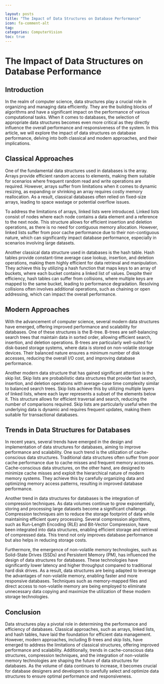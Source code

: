 ```yaml
---

layout: posts
title: "The Impact of Data Structures on Database Performance"
icon: fa-comment-alt
tag:      
categories: ComputerVision
toc: true
---
```




# The Impact of Data Structures on Database Performance

## Introduction

In the realm of computer science, data structures play a crucial role in organizing and managing data efficiently. They are the building blocks of algorithms and have a significant impact on the performance of various computational tasks. When it comes to databases, the selection of appropriate data structures becomes even more critical as they directly influence the overall performance and responsiveness of the system. In this article, we will explore the impact of data structures on database performance, delving into both classical and modern approaches, and their implications.

## Classical Approaches

One of the fundamental data structures used in databases is the array. Arrays provide efficient random access to elements, making them suitable for scenarios where frequent random read and write operations are required. However, arrays suffer from limitations when it comes to dynamic resizing, as expanding or shrinking an array requires costly memory reallocation. As a result, classical databases often relied on fixed-size arrays, leading to space wastage or potential overflow issues.

To address the limitations of arrays, linked lists were introduced. Linked lists consist of nodes where each node contains a data element and a reference to the next node. This structure allows for efficient insertion and deletion operations, as there is no need for contiguous memory allocation. However, linked lists suffer from poor cache performance due to their non-contiguous nature, which can significantly impact database performance, especially in scenarios involving large datasets.

Another classical data structure used in databases is the hash table. Hash tables provide constant-time average case lookup, insertion, and deletion operations, making them highly efficient for data retrieval and manipulation. They achieve this by utilizing a hash function that maps keys to an array of buckets, where each bucket contains a linked list of values. Despite their efficiency, hash tables can suffer from collisions, where multiple keys are mapped to the same bucket, leading to performance degradation. Resolving collisions often involves additional operations, such as chaining or open addressing, which can impact the overall performance.

## Modern Approaches

With the advancement of computer science, several modern data structures have emerged, offering improved performance and scalability for databases. One of these structures is the B-tree. B-trees are self-balancing search trees that maintain data in sorted order, allowing efficient search, insertion, and deletion operations. B-trees are particularly well-suited for disk-based storage systems, where data is stored on non-volatile storage devices. Their balanced nature ensures a minimum number of disk accesses, reducing the overall I/O cost, and improving database performance.

Another modern data structure that has gained significant attention is the skip list. Skip lists are probabilistic data structures that provide fast search, insertion, and deletion operations with average-case time complexity similar to balanced search trees. Skip lists achieve this by utilizing multiple layers of linked lists, where each layer represents a subset of the elements below it. This structure allows for efficient traversal and search, reducing the number of comparisons required. Skip lists are particularly useful when the underlying data is dynamic and requires frequent updates, making them suitable for transactional databases.

## Trends in Data Structures for Databases

In recent years, several trends have emerged in the design and implementation of data structures for databases, aiming to improve performance and scalability. One such trend is the utilization of cache-conscious data structures. Traditional data structures often suffer from poor cache performance due to cache misses and frequent memory accesses. Cache-conscious data structures, on the other hand, are designed to minimize cache misses and exploit the hierarchical nature of modern memory systems. They achieve this by carefully organizing data and optimizing memory access patterns, resulting in improved database performance.

Another trend in data structures for databases is the integration of compression techniques. As data volumes continue to grow exponentially, storing and processing large datasets become a significant challenge. Compression techniques aim to reduce the storage footprint of data while maintaining efficient query processing. Several compression algorithms, such as Run-Length Encoding (RLE) and Bit-Vector Compression, have been integrated into data structures, enabling efficient storage and retrieval of compressed data. This trend not only improves database performance but also helps in reducing storage costs.

Furthermore, the emergence of non-volatile memory technologies, such as Solid-State Drives (SSDs) and Persistent Memory (PM), has influenced the design of data structures for databases. These technologies have significantly lower latency and higher throughput compared to traditional hard disk drives. As a result, data structures are being adapted to leverage the advantages of non-volatile memory, enabling faster and more responsive databases. Techniques such as memory-mapped files and direct access to non-volatile memory are being employed to eliminate unnecessary data copying and maximize the utilization of these modern storage technologies.

## Conclusion

Data structures play a pivotal role in determining the performance and efficiency of databases. Classical approaches, such as arrays, linked lists, and hash tables, have laid the foundation for efficient data management. However, modern approaches, including B-trees and skip lists, have emerged to address the limitations of classical structures, offering improved performance and scalability. Additionally, trends in cache-conscious data structures, compression techniques, and the integration of non-volatile memory technologies are shaping the future of data structures for databases. As the volume of data continues to increase, it becomes crucial for database designers and developers to carefully select and optimize data structures to ensure optimal performance and responsiveness.